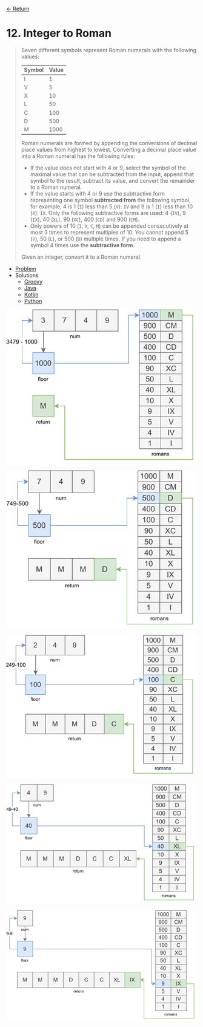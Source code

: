 [&larr; Return](https://hanggrian.github.io/grind-leetcode/)

# 12. Integer to Roman

> Seven different symbols represent Roman numerals with the following values:
>
> Symbol | Value
> --- | ---
> I | 1
> V | 5
> X | 10
> L | 50
> C | 100
> D | 500
> M | 1000
>
> Roman numerals are formed by appending the conversions of decimal place values
  from highest to lowest. Converting a decimal place value into a Roman numeral
  has the following rules:
>
> - If the value does not start with 4 or 9, select the symbol of the maximal
    value that can be subtracted from the input, append that symbol to the
    result, subtract its value, and convert the remainder to a Roman numeral.
> - If the value starts with 4 or 9 use the subtractive form representing one
    symbol **subtracted from** the following symbol, for example, 4 is 1 (`I`)
    less than 5 (`V`): `IV` and 9 is 1 (`I`) less than 10 (`X`): `IX`. Only the
    following subtractive forms are used: 4 (`IV`), 9 (`IX`), 40 (`XL`), 90
    (`XC`), 400 (`CD`) and 900 (`CM`).
> - Only powers of 10 (`I`, `X`, `C`, `M`) can be appended consecutively at most
    3 times to represent multiples of 10. You cannot append 5 (`V`), 50 (`L`),
    or 500 (`D`) multiple times. If you need to append a symbol 4 times use the
    **subtractive form.**
>
> Given an integer, convert it to a Roman numeral.

- [Problem](https://leetcode.com/problems/integer-to-roman/)
- Solutions
  - [Groovy](https://github.com/hanggrian/grind-leetcode/blob/main/groovy/src/main/groovy/problems1_100/IntegerToRoman.groovy)
  - [Java](https://github.com/hanggrian/grind-leetcode/blob/main/java/src/main/java/problems1_100/IntegerToRoman.java)
  - [Kotlin](https://github.com/hanggrian/grind-leetcode/blob/main/kotlin/src/main/kotlin/problems1_100/IntegerToRoman.kt)
  - [Python](https://github.com/hanggrian/grind-leetcode/blob/main/python/src/problems1_100/integer_to_roman.py)

![](https://github.com/hanggrian/grind-leetcode/raw/assets/problems1_100/integer-to-roman1.svg)

![](https://github.com/hanggrian/grind-leetcode/raw/assets/problems1_100/integer-to-roman2.svg)

![](https://github.com/hanggrian/grind-leetcode/raw/assets/problems1_100/integer-to-roman3.svg)

![](https://github.com/hanggrian/grind-leetcode/raw/assets/problems1_100/integer-to-roman4.svg)

![](https://github.com/hanggrian/grind-leetcode/raw/assets/problems1_100/integer-to-roman5.svg)
